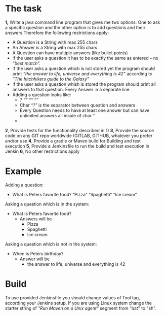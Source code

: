 # The task

**1,** Write a java command line program that gives me two options. One to ask a specific question and the other option is to add questions and their answers
Therefore the following restrictions apply:

* A Question is a String with max 255 chars
* An Answer is a String with max 255 chars
* A Question can have multiple answers (like bullet points)
* If the user asks a question it has to be exactly the same as entered – no *“best match”.*
* If the user asks a question which is not stored yet the program should print *“the answer to life, universe and everything is 42”* according to *“The hitchhikers guide to the Galaxy”*
* If the user asks a question whish is  stored the program should print all answers to that question. Every Answer in a separate line
* Adding a question looks like:
    * *<question>? “<answer1>” “<answer2>” “<answerX>”*
    * Char *“?”* is the separator between question and answers
    * Every Question needs to have at least one answer but can have unlimited answers all inside of char “
    * 
**2**, Provide tests for the functionality described in 1)
**3**, Provide the source code on any GIT repo worldwide (GITLAB, GITHUB, whatever you prefer and/or use
**4**, Provide a gradle or Maven build for Building and test execution
**5**, Provide a Jenkinsfile to run the build and test execution in Jenkin
**6**, No other restrictions apply

# Example

Adding a question:
* What is Peters favorite food? “Pizza” “Spaghetti” “Ice cream”

Asking a question which is in the system:
* What is Peters favorite food?
    * Answers will be
        * Pizza
        * Spaghetti
        * Ice cream

Asking a question which is not in the system:
* When is Peters birthday?
    * Answer will be
        * the answer to life, universe and everything is 42

# Build
To use provided Jenkinsfile you should change values of Tool tag, according your Jenkins setup.
If you are using Linux system change the starter string of *"Run Maven on a Unix agent"* segment from "bat" to "sh".